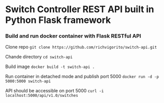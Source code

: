 # Switch Controller REST API built in Python Flask framework
### Build and run docker container with Flask RESTful API

Clone repo `git clone https://github.com/richvigorito/switch-api.git`

Chande directory `cd switch-api`

Build image `docker build -t switch-api .` 
  
Run container in detached mode and publish port 5000 `docker run -d -p 5000:5000 switch-api`
  
API should be accessible on port 5000 `curl -i localhost:5000/api/v1.0/switches`
